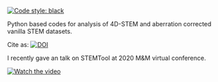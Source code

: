 [![Code style: black](https://img.shields.io/badge/code%20style-black-000000.svg)](https://github.com/psf/black)

Python based codes for analysis of 4D-STEM and aberration corrected vanilla STEM datasets. 

Cite as:
[![DOI](https://zenodo.org/badge/DOI/10.5281/zenodo.3369427.svg)](https://doi.org/10.5281/zenodo.3369427)

I recently gave an talk on STEMTool at 2020 M&M virtual conference. 

[![Watch the video](https://i.imgur.com/4mv3izI.png)](https://youtu.be/qIaplVNAQ_k)
